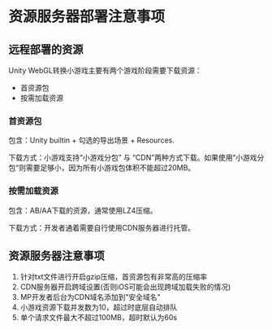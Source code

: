 # 资源服务器部署注意事项

## 远程部署的资源
Unity WebGL转换小游戏主要有两个游戏阶段需要下载资源：
- 首资源包
- 按需加载资源

### 首资源包
包含：Unity builtin + 勾选的导出场景 + Resources.

下载方式：小游戏支持“小游戏分包” 与 “CDN”两种方式下载。如果使用“小游戏分包“则需要足够小，因为所有小游戏包体积不能超过20MB。

### 按需加载资源
包含：AB/AA下载的资源，通常使用LZ4压缩。

下载方式：开发者通着需要自行使用CDN服务器进行托管。

## 资源服务器注意事项
1. 针对txt文件进行开启gzip压缩，首资源包有非常高的压缩率
2. CDN服务器开启跨域设置(否则iOS可能会出现跨域加载失败的情况)
3. MP开发者后台为CDN域名添加到"安全域名"
4. 小游戏资源下载并发数为10，超过时底层自动排队
5. 单个请求文件最大不超过100MB，超时默认为60s
